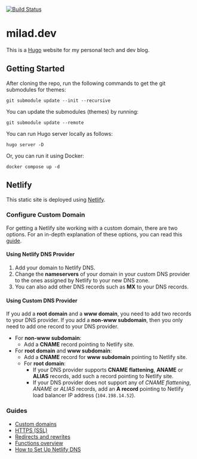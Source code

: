 [![Build Status][netlify-image]][netlify-url]

# milad.dev

This is a [Hugo](https://gohugo.io) website for my personal tech and dev blog.

## Getting Started

After cloning the repo, run the following commands to get the git submodules for themes:

    git submodule update --init --recursive

You can update the submodules (themes) by running:

    git submodule update --remote

You can run Hugo server locally as follows:

    hugo server -D

Or, you can run it using Docker:

    docker compose up -d

## Netlify

This static site is deployed using [Netlify](https://www.netlify.com).

### Configure Custom Domain

For getting a Netlify site working with a custom domain, there are two options.
For an in-depth explanation of these options, you can read this [guide](https://www.netlify.com/docs/custom-domains).

#### Using Netlify DNS Provider

  1. Add your domain to Netlify DNS.
  2. Change the **nameservers** of your domain in your custom DNS provider to the ones assigned by Netlify to your new DNS zone.
  3. You can also add other DNS records such as **MX** to your DNS records.

#### Using Custom DNS Provider

If you add a **root domain** and a **www domain**, you need to add two records to your DNS provider.
If you add a **non-www subdomain**, then you only need to add one record to your DNS provider.

  - For **non-www subdomain**:
    - Add a **CNAME** record pointing to Netlify site.
  - For **root domain** and **www subdomain**:
    - Add a **CNAME** record for **www subdomain** pointing to Netlify site.
    - For **root domain**:
       - If your DNS provider supports **CNAME flattening**, **ANAME** or **ALIAS** records, add such a record pointing to Netlify site.
       - If your DNS provider does not support any of *CNAME flattening*, *ANAME* or *ALIAS* records, add an **A record** pointing to Netlify load balancer IP address (`104.198.14.52`).

### Guides

  - [Custom domains](https://www.netlify.com/docs/custom-domains)
  - [HTTPS (SSL)](https://www.netlify.com/docs/ssl)
  - [Redirects and rewrites](https://www.netlify.com/docs/redirects)
  - [Functions overview](https://www.netlify.com/docs/functions)
  - [How to Set Up Netlify DNS](https://www.netlify.com/blog/2017/02/28/to-www-or-not-www)


[netlify-url]: https://app.netlify.com/sites/milad-dev/deploys
[netlify-image]: https://api.netlify.com/api/v1/badges/0f187c64-3e52-4927-9cb0-d210bdc9368a/deploy-status
